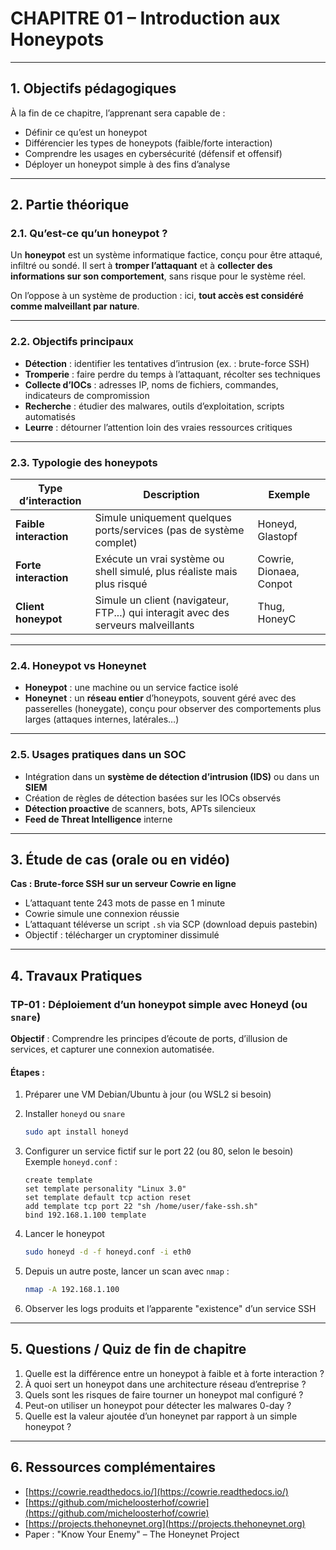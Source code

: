 # CHAPITRE 01 – Introduction aux Honeypots

---

## 1. Objectifs pédagogiques

À la fin de ce chapitre, l’apprenant sera capable de :

* Définir ce qu’est un honeypot
* Différencier les types de honeypots (faible/forte interaction)
* Comprendre les usages en cybersécurité (défensif et offensif)
* Déployer un honeypot simple à des fins d’analyse

---

## 2. Partie théorique

### 2.1. Qu’est-ce qu’un honeypot ?

Un **honeypot** est un système informatique factice, conçu pour être attaqué, infiltré ou sondé. Il sert à **tromper l’attaquant** et à **collecter des informations sur son comportement**, sans risque pour le système réel.

On l’oppose à un système de production : ici, **tout accès est considéré comme malveillant par nature**.

---

### 2.2. Objectifs principaux

* **Détection** : identifier les tentatives d’intrusion (ex. : brute-force SSH)
* **Tromperie** : faire perdre du temps à l’attaquant, récolter ses techniques
* **Collecte d’IOCs** : adresses IP, noms de fichiers, commandes, indicateurs de compromission
* **Recherche** : étudier des malwares, outils d’exploitation, scripts automatisés
* **Leurre** : détourner l’attention loin des vraies ressources critiques

---

### 2.3. Typologie des honeypots

| Type d’interaction     | Description                                                                        | Exemple                 |
| ---------------------- | ---------------------------------------------------------------------------------- | ----------------------- |
| **Faible interaction** | Simule uniquement quelques ports/services (pas de système complet)                 | Honeyd, Glastopf        |
| **Forte interaction**  | Exécute un vrai système ou shell simulé, plus réaliste mais plus risqué            | Cowrie, Dionaea, Conpot |
| **Client honeypot**    | Simule un client (navigateur, FTP...) qui interagit avec des serveurs malveillants | Thug, HoneyC            |

---

### 2.4. Honeypot vs Honeynet

* **Honeypot** : une machine ou un service factice isolé
* **Honeynet** : un **réseau entier** d’honeypots, souvent géré avec des passerelles (honeygate), conçu pour observer des comportements plus larges (attaques internes, latérales…)

---

### 2.5. Usages pratiques dans un SOC

* Intégration dans un **système de détection d’intrusion (IDS)** ou dans un **SIEM**
* Création de règles de détection basées sur les IOCs observés
* **Détection proactive** de scanners, bots, APTs silencieux
* **Feed de Threat Intelligence** interne

---

## 3. Étude de cas (orale ou en vidéo)

**Cas : Brute-force SSH sur un serveur Cowrie en ligne**

* L’attaquant tente 243 mots de passe en 1 minute
* Cowrie simule une connexion réussie
* L’attaquant téléverse un script `.sh` via SCP (download depuis pastebin)
* Objectif : télécharger un cryptominer dissimulé

---

## 4. Travaux Pratiques

### TP-01 : Déploiement d’un honeypot simple avec Honeyd (ou `snare`)

**Objectif** : Comprendre les principes d’écoute de ports, d’illusion de services, et capturer une connexion automatisée.

#### Étapes :

1. Préparer une VM Debian/Ubuntu à jour (ou WSL2 si besoin)
2. Installer `honeyd` ou `snare`

   ```bash
   sudo apt install honeyd
   ```
3. Configurer un service fictif sur le port 22 (ou 80, selon le besoin)
   Exemple `honeyd.conf` :

   ```
   create template
   set template personality "Linux 3.0"
   set template default tcp action reset
   add template tcp port 22 "sh /home/user/fake-ssh.sh"
   bind 192.168.1.100 template
   ```
4. Lancer le honeypot

   ```bash
   sudo honeyd -d -f honeyd.conf -i eth0
   ```
5. Depuis un autre poste, lancer un scan avec `nmap` :

   ```bash
   nmap -A 192.168.1.100
   ```
6. Observer les logs produits et l’apparente "existence" d’un service SSH

---

## 5. Questions / Quiz de fin de chapitre

1. Quelle est la différence entre un honeypot à faible et à forte interaction ?
2. À quoi sert un honeypot dans une architecture réseau d’entreprise ?
3. Quels sont les risques de faire tourner un honeypot mal configuré ?
4. Peut-on utiliser un honeypot pour détecter les malwares 0-day ?
5. Quelle est la valeur ajoutée d’un honeynet par rapport à un simple honeypot ?

---

## 6. Ressources complémentaires

* [https://cowrie.readthedocs.io/](https://cowrie.readthedocs.io/)
* [https://github.com/micheloosterhof/cowrie](https://github.com/micheloosterhof/cowrie)
* [https://projects.thehoneynet.org](https://projects.thehoneynet.org)
* Paper : "Know Your Enemy" – The Honeynet Project
